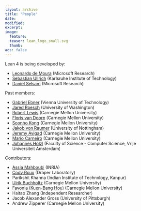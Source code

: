 ```yaml
---
layout: archive
title: "People"
date:
modified:
excerpt:
image:
  feature:
  teaser: lean_logo_small.svg
  thumb:
ads: false
---
```


Lean 4 is being developed by:

- [Leonardo de Moura](http://leodemoura.github.io) (Microsoft Research)
- [Sebastian Ullrich](https://kha.github.io/) (Karlsruhe Institute of Technology)
- [Daniel Selsam](https://dselsam.github.io) (Microsoft Research)

Past members:

- [Gabriel Ebner](https://gebner.org/) (Vienna University of Technology)
- [Jared Roesch](http://jroesch.github.io/) (University of Washington)
- [Robert Lewis](https://www.andrew.cmu.edu/user/rlewis1/) (Carnegie Mellon University)
- [Floris van Doorn](http://www.contrib.andrew.cmu.edu/~fpv/) (Carnegie Mellon University)
- [Soonho Kong](http://www.cs.cmu.edu/~soonhok) (Carnegie Mellon University)
- [Jakob von Raumer](http://von-raumer.de/) (University of Nottingham)
- [Jeremy Avigad](http://www.andrew.cmu.edu/user/avigad) (Carnegie Mellon University)
- [Mario Carneiro](https://www.cmu.edu/dietrich/philosophy/people/phd/mario-carneiro.html) (Carnegie Mellon University)
- [Johannes Hölzl](https://www.cs.vu.nl/~jhl890) (Faculty of Science - Computer Science, Vrije Universiteit Amsterdam)

Contributors:

- [Assia Mahboubi](http://specfun.inria.fr/mahboubi/) (INRIA)
- [Cody Roux](http://www.andrew.cmu.edu/user/croux/) (Draper Laboratory)
- Parikshit Khanna (Indian Institute of Technology, Kanpur)
- [Ulrik Buchholtz](http://www.andrew.cmu.edu/user/ulrikb/) (Carnegie Mellon University)
- [Favonia (Kuen-Bang Hou)](http://www.cs.cmu.edu/~kuenbanh/) (Carnegie Mellon University)
- Haitao Zhang (Independent Researcher)
- Jacob Alexander Gross (University of Pittsburgh)
- Andrew Zipperer (Carnegie Mellon University)
